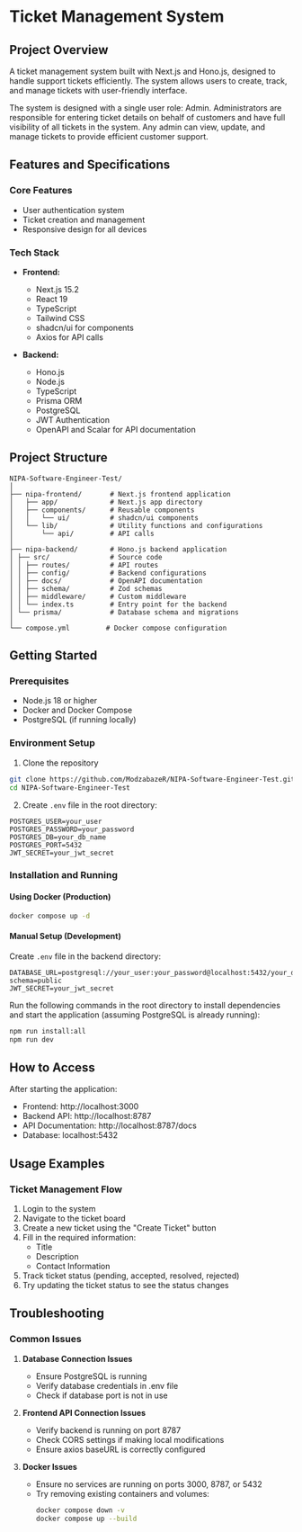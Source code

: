 # Ticket Management System

## Project Overview
A ticket management system built with Next.js and Hono.js, designed to handle support tickets efficiently. The system allows users to create, track, and manage tickets with user-friendly interface.

The system is designed with a single user role: Admin. Administrators are responsible for entering ticket details on behalf of customers and have full visibility of all tickets in the system. Any admin can view, update, and manage tickets to provide efficient customer support.

## Features and Specifications

### Core Features
- User authentication system
- Ticket creation and management
- Responsive design for all devices

### Tech Stack
- **Frontend:**
  - Next.js 15.2
  - React 19
  - TypeScript
  - Tailwind CSS
  - shadcn/ui for components
  - Axios for API calls

- **Backend:**
  - Hono.js
  - Node.js
  - TypeScript
  - Prisma ORM
  - PostgreSQL
  - JWT Authentication
  - OpenAPI and Scalar for API documentation

## Project Structure
```
NIPA-Software-Engineer-Test/
│
├── nipa-frontend/       # Next.js frontend application
│   ├── app/             # Next.js app directory
│   ├── components/      # Reusable components
│   │   └── ui/          # shadcn/ui components
│   └── lib/             # Utility functions and configurations
│       └── api/         # API calls
│
├── nipa-backend/        # Hono.js backend application
│ ├── src/               # Source code
│ │ ├── routes/          # API routes
│ │ ├── config/          # Backend configurations
│ │ ├── docs/            # OpenAPI documentation
│ │ ├── schema/          # Zod schemas
│ │ ├── middleware/      # Custom middleware
│ │ └── index.ts         # Entry point for the backend
│ └── prisma/            # Database schema and migrations
│
└── compose.yml         # Docker compose configuration
```

## Getting Started

### Prerequisites
- Node.js 18 or higher
- Docker and Docker Compose
- PostgreSQL (if running locally)

### Environment Setup
1. Clone the repository
```bash
git clone https://github.com/ModzabazeR/NIPA-Software-Engineer-Test.git
cd NIPA-Software-Engineer-Test
```

2. Create `.env` file in the root directory:
```env
POSTGRES_USER=your_user
POSTGRES_PASSWORD=your_password
POSTGRES_DB=your_db_name
POSTGRES_PORT=5432
JWT_SECRET=your_jwt_secret
```

### Installation and Running

#### Using Docker (Production)
```bash
docker compose up -d
```

#### Manual Setup (Development)
Create `.env` file in the backend directory:
```env
DATABASE_URL=postgresql://your_user:your_password@localhost:5432/your_db_name?schema=public
JWT_SECRET=your_jwt_secret
```

Run the following commands in the root directory to install dependencies and start the application (assuming PostgreSQL is already running):

```bash
npm run install:all
npm run dev
```

## How to Access

After starting the application:

- Frontend: http://localhost:3000
- Backend API: http://localhost:8787
- API Documentation: http://localhost:8787/docs
- Database: localhost:5432

## Usage Examples

### Ticket Management Flow
1. Login to the system
2. Navigate to the ticket board
3. Create a new ticket using the "Create Ticket" button
4. Fill in the required information:
   - Title
   - Description
   - Contact Information
5. Track ticket status (pending, accepted, resolved, rejected)
6. Try updating the ticket status to see the status changes

## Troubleshooting

### Common Issues

1. **Database Connection Issues**
   - Ensure PostgreSQL is running
   - Verify database credentials in .env file
   - Check if database port is not in use

2. **Frontend API Connection Issues**
   - Verify backend is running on port 8787
   - Check CORS settings if making local modifications
   - Ensure axios baseURL is correctly configured

3. **Docker Issues**
   - Ensure no services are running on ports 3000, 8787, or 5432
   - Try removing existing containers and volumes:
     ```bash
     docker compose down -v
     docker compose up --build
     ```
